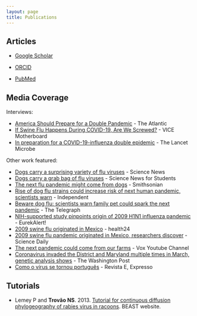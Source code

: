 ```yaml
---
layout: page
title: Publications
---
```


## Articles

*  <a target="_blank" href="https://scholar.google.com/citations?user=Q8Si6_cAAAAJ" title="Click to see my publications">Google Scholar</a>

*  <a target="_blank" href="https://orcid.org/0000-0002-2106-1166" title="Click to see my publications">ORCID</a>

*  <a target="_blank" href="https://pubmed.ncbi.nlm.nih.gov/?term=Trovao%2C+Nidia%5BAuthor%5D" title="Click to see my publications">PubMed</a>


## Media Coverage

Interviews:
*  <a target="_blank" href="https://www.theatlantic.com/health/archive/2020/07/double-pandemic-covid-flu/614152/" >America Should Prepare for a Double Pandemic</a> - The Atlantic
*  <a target="_blank" href="https://www.vice.com/en/article/m7jp9y/if-swine-flu-happens-during-covid-19-are-we-screwed" >If Swine Flu Happens During COVID-19, Are We Screwed?</a> - VICE Motherboard
*  <a target="_blank" href="https://www.thelancet.com/journals/lanmic/article/PIIS2666-5247(20)30130-0/fulltext" >In preparation for a COVID-19-influenza double epidemic</a> - The Lancet Microbe


Other work featured:
*  <a target="_blank" href="https://www.sciencenews.org/article/dogs-carry-surprising-variety-flu-viruses" >Dogs carry a surprising variety of flu viruses</a> - Science News 
*  <a target="_blank" href="https://www.sciencenewsforstudents.org/article/dogs-carry-flu-viruses" >Dogs carry a grab bag of flu viruses</a> - Science News for Students
*  <a target="_blank" href="https://www.smithsonianmag.com/smart-news/say-it-aint-so-next-flu-pandemic-might-come-dogs-180969289/" >The next flu pandemic might come from dogs</a> - Smithsonian
*  <a target="_blank" href="https://www.independent.co.uk/news/health/dog-flu-outbreak-pandemic-infection-swine-bird-infection-h1n1-a8384481.html" >Rise of dog flu strains could increase risk of next human pandemic, scientists warn</a> - Independent 
*  <a target="_blank" href="https://www.telegraph.co.uk/news/0/beware-dog-flu-scientists-warn-family-pet-could-spark-next-pandemic/" >Beware dog flu: scientists warn family pet could spark the next pandemic</a> - The Telegraph 
*  <a target="_blank" href="https://www.eurekalert.org/pub_releases/2016-06/nioa-nsp062816.php" >NIH-supported study pinpoints origin of 2009 H1N1 influenza pandemic</a> - EurekAlert! 
*  <a target="_blank" href="https://www.health24.com/Medical/Flu/About-Flu/2009-swine-flu-originated-in-mexico-20160702" >2009 swine flu originated in Mexico</a> - health24 
*  <a target="_blank" href="https://www.sciencedaily.com/releases/2016/06/160627160935.htm" >2009 swine flu pandemic originated in Mexico, researchers discover</a> - Science Daily 
*  <a target="_blank" href="https://www.youtube.com/watch?v=hwuujiHvduc" >The next pandemic could come from our farms</a> - Vox Youtube Channel 
*  <a target="_blank" href="https://www.washingtonpost.com/health/tracking-coronavirus-dc-baltimore/2020/08/17/411a028a-e0a5-11ea-b69b-64f7b0477ed4_story.html" >Coronavirus invaded the District and Maryland multiple times in March, genetic analysis shows</a> - The Washington Post 
*  <a target="_blank" href="https://expresso.pt/sociedade/2021-02-26-Como-o-virus-se-tornou-portugues.-Ja-circulava-silenciosamente-em-Portugal-em-fevereiro-de-2020" >Como o vírus se tornou português</a> - Revista E, Expresso 

## Tutorials

* Lemey P and <b>Trovão NS</b>. 2013. [Tutorial for continuous diffusion phylogeography of rabies virus in racoons](https://code.google.com/p/beast-mcmc/downloads/detail?name=Continuous_Phylogeography_1.7.5.zip&can=2&q=). BEAST website. 

